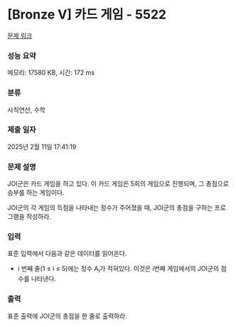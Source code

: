 # [Bronze V] 카드 게임 - 5522 

[문제 링크](https://www.acmicpc.net/problem/5522) 

### 성능 요약

메모리: 17580 KB, 시간: 172 ms

### 분류

사칙연산, 수학

### 제출 일자

2025년 2월 11일 17:41:19

### 문제 설명

<p style="user-select: auto !important;">JOI군은 카드 게임을 하고 있다. 이 카드 게임은 5회의 게임으로 진행되며, 그 총점으로 승부를 하는 게임이다.</p>

<p style="user-select: auto !important;">JOI군의 각 게임의 득점을 나타내는 정수가 주어졌을 때, JOI군의 총점을 구하는 프로그램을 작성하라.</p>

### 입력 

 <p style="user-select: auto !important;">표준 입력에서 다음과 같은 데이터를 읽어온다.</p>

<ul style="user-select: auto !important;">
	<li style="user-select: auto !important;">i 번째 줄(1 ≤ i ≤ 5)에는 정수 A<sub style="user-select: auto !important;">i</sub>가 적혀있다. 이것은 i번째 게임에서의 JOI군의 점수를 나타낸다.</li>
</ul>

### 출력 

 <p style="user-select: auto !important;">표준 출력에 JOI군의 총점을 한 줄로 출력하라.</p>


